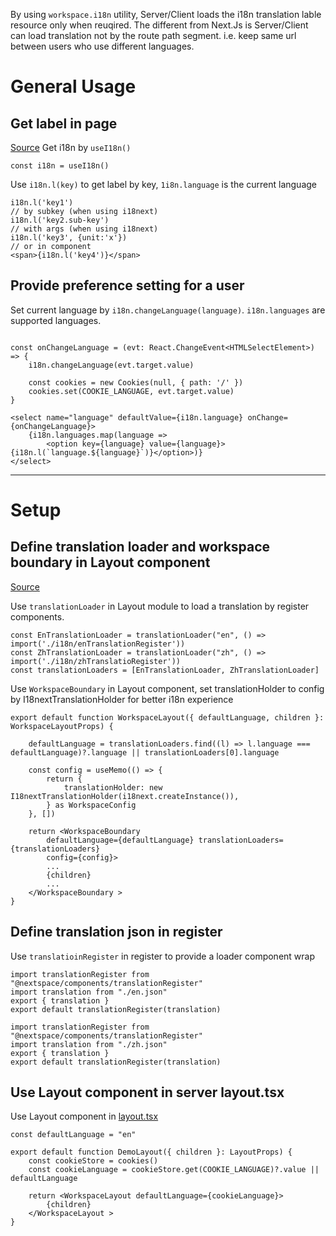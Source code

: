 

By using `workspace.i18n` utility, Server/Client loads the i18n translation lable resource only when reuqired.
The different from Next.Js is Server/Client can load translation not by the route path segment. i.e. keep same url between users who use different languages.

# General Usage

## Get label in page
[Source](https://github.com/dennischen/nextspace-demo/blob/master/src/app/demo/language/page.tsx)
Get i18n by `useI18n()`
```tsx
const i18n = useI18n()
```

Use `i18n.l(key)` to get label by key, `1i8n.language` is the current language
```tsx
i18n.l('key1')
// by subkey (when using i18next)
i18n.l('key2.sub-key')
// with args (when using i18next)
i18n.l('key3', {unit:'x'})
// or in component
<span>{i18n.l('key4')}</span>
```

## Provide preference setting for a user
Set current language by `i18n.changeLanguage(language)`. `i18n.languages` are supported languages.
```tsx

const onChangeLanguage = (evt: React.ChangeEvent<HTMLSelectElement>) => {
    i18n.changeLanguage(evt.target.value)

    const cookies = new Cookies(null, { path: '/' })
    cookies.set(COOKIE_LANGUAGE, evt.target.value)
}

<select name="language" defaultValue={i18n.language} onChange={onChangeLanguage}>
    {i18n.languages.map(language => 
        <option key={language} value={language}>{i18n.l(`language.${language}`)}</option>)}
</select>
```
---
# Setup
## Define translation loader and workspace boundary in Layout component
[Source](https://github.com/dennischen/nextspace-demo/blob/master/src/app/demo/WorkspaceLayout.tsx)


Use `translationLoader` in Layout module to load a translation by register components.
```tsx
const EnTranslationLoader = translationLoader("en", () => import('./i18n/enTranslationRegister'))
const ZhTranslationLoader = translationLoader("zh", () => import('./i18n/zhTranslatioRegister'))
const translationLoaders = [EnTranslationLoader, ZhTranslationLoader]
```


Use `WorkspaceBoundary` in Layout component, set translationHolder to config by I18nextTranslationHolder for better i18n experience
```tsx
export default function WorkspaceLayout({ defaultLanguage, children }: WorkspaceLayoutProps) {

    defaultLanguage = translationLoaders.find((l) => l.language === defaultLanguage)?.language || translationLoaders[0].language

    const config = useMemo(() => {
        return {
            translationHolder: new I18nextTranslationHolder(i18next.createInstance()),
        } as WorkspaceConfig
    }, [])    

    return <WorkspaceBoundary
        defaultLanguage={defaultLanguage} translationLoaders={translationLoaders}
        config={config}>
        ...
        {children}
        ...
    </WorkspaceBoundary >
}
```

## Define translation json in register
Use `translatioinRegister` in register to provide a loader component wrap
```tsx
import translationRegister from "@nextspace/components/translationRegister"
import translation from "./en.json"
export { translation }
export default translationRegister(translation)
```
```tsx
import translationRegister from "@nextspace/components/translationRegister"
import translation from "./zh.json"
export { translation }
export default translationRegister(translation)
```

## Use Layout component in server layout.tsx
Use Layout component in [layout.tsx](https://github.com/dennischen/nextspace-demo/blob/master/src/app/demo/layout.tsx)
```tsx
const defaultLanguage = "en"

export default function DemoLayout({ children }: LayoutProps) {
    const cookieStore = cookies()
    const cookieLanguage = cookieStore.get(COOKIE_LANGUAGE)?.value || defaultLanguage

    return <WorkspaceLayout defaultLanguage={cookieLanguage}>
        {children}
    </WorkspaceLayout >
}
```